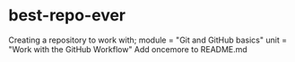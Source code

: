 # best-repo-ever
Creating a repository to work with; module = "Git and GitHub basics" unit = "Work with the GitHub Workflow"
Add oncemore to README.md

